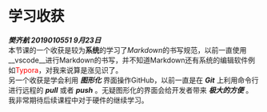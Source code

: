 # 学习收获
  **_樊齐航 2019010551 9月23日_**  
  本节课的一个收获是较为**系统**的学习了*Markdown*的书写规范，以前一直使用__vscode__进行Markdown的书写，并不知道Markdown还有系统的编辑软件例如<font color=red>Typora</font>，对我来说算是涨见识了。  
  另一个收获是学会利用 **_图形化_** 界面操作GitHub，以前一直是在 **_Git_** 上利用命令行进行远程的 **_pull_** 或者 **_push_** 。无疑图形化的界面会给开发者带来 **_极大的方便_** 。
  我非常期待后续课程中对于硬件的继续学习。
 
